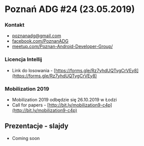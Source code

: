 # Poznań ADG #24 (23.05.2019)

### Kontakt
* [poznanadg@gmail.com](mailto:poznanadg@gmail.com)
* [facebook.com/PoznanADG](http://facebook.com/PoznanADG)
* [meetup.com/Poznan-Android-Developer-Group/ ](http://meetup.com/Poznan-Android-Developer-Group/)

### Licencja Intellij
* Link do losowania - [https://forms.gle/Rz7yhdUQTvgCrVEy8](https://forms.gle/Rz7yhdUQTvgCrVEy8)

### Mobilization 2019
* Mobilization 2019 odbędzie się 26.10.2019 w Łodzi
* Call for papers - [http://bit.ly/mobilization9-c4p](http://bit.ly/mobilization9-c4p)

## Prezentacje - slajdy
* Coming soon
